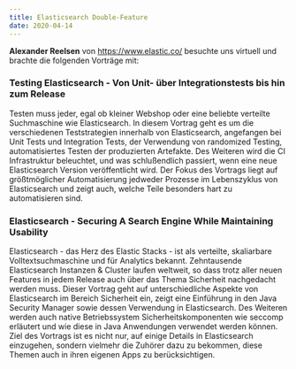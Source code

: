 ```yaml
---
title: Elasticsearch Double-Feature
date: 2020-04-14
---
```


**Alexander Reelsen** von https://www.elastic.co/ besuchte uns virtuell und brachte die folgenden Vorträge mit:

### Testing Elasticsearch - Von Unit- über Integrationstests bis hin zum Release

Testen muss jeder, egal ob kleiner Webshop oder eine beliebte verteilte Suchmaschine wie Elasticsearch. In diesem Vortrag geht es um die verschiedenen Teststrategien innerhalb von Elasticsearch, angefangen bei Unit Tests und Integration Tests, der Verwendung von randomized Testing, automatisiertes Testen der produzierten Artefakte. Des Weiteren wird die CI Infrastruktur beleuchtet, und was schlußendlich passiert, wenn eine neue Elasticsearch Version veröffentlicht wird.
Der Fokus des Vortrags liegt auf größtmöglicher Automatisierung jedweder Prozesse im Lebenszyklus von Elasticsearch und zeigt auch, welche Teile besonders hart zu automatisieren sind.

### Elasticsearch - Securing A Search Engine While Maintaining Usability

Elasticsearch - das Herz des Elastic Stacks - ist als verteilte, skaliarbare Volltextsuchmaschine und für Analytics bekannt.  Zehntausende Elasticsearch Instanzen & Cluster laufen weltweit, so dass trotz aller neuen Features in jedem Release auch über das Thema Sicherheit nachgedacht werden muss. Dieser Vortrag geht auf unterschiedliche Aspekte von Elasticsearch im Bereich Sicherheit ein, zeigt eine Einführung in den Java Security Manager sowie dessen Verwendung in Elasticsearch. Des Weiteren werden auch native Betriebssystem Sicherheitskomponenten wie seccomp erläutert und wie diese in Java Anwendungen verwendet werden können. Ziel des Vortrags ist es nicht nur, auf einige Details in Elasticsearch einzugehen, sondern vielmehr die Zuhörer dazu zu bekommen, diese Themen auch in ihren eigenen Apps zu berücksichtigen.
